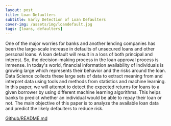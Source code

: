 ```yaml
---
layout: post
title: Loan Defaulters
subtitle: Early Detection of Loan Defaulters    
cover-img: /assets/img/loandefault.jpg
tags: [loans, defaulters]
---
```


One of the major worries for banks and another lending companies has been the large-scale increase in defaults of unsecured loans and other personal loans. A loan default will result in a loss of both principal and interest. So, the decision-making process in the loan approval process is immense. In today's world, financial information availability of individuals is growing large which represents their behavior and the risks around the loan. Data Science collects these large sets of data to extract meaning from and interpret data using tools and methods from statistics and machine learning. In this paper, we will attempt to detect the expected returns for loans to a given borrower by using different machine learning algorithms. This helps banks to predict whether an individual would be able to repay their loan or not. The main objective of this paper is to analyze the available loan data and predict the likely defaulters to reduce risk.

<a href="https://github.com/sridnala/Loan-Defaulters/blob/master/README.md">Github/README.md</a>